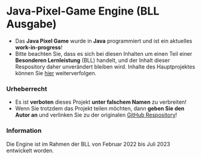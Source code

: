 # Java-Pixel-Game Engine (BLL Ausgabe)

+ Das **Java Pixel Game** wurde in **Java** programmiert und ist ein aktuelles **work-in-progress**!
+ Bitte beachten Sie, dass es sich bei diesen Inhalten um einen Teil einer **Besonderen Lernleistung** (BLL) handelt, und der Inhalt dieser Respository daher unverändert bleiben wird. Inhalte des Hauptprojektes können Sie [hier](https://github.com/thevicraft/java-pixel-game) weiterverfolgen.


### Urheberrecht
+ Es ist **verboten** dieses Projekt **unter falschem Namen** zu verbreiten!
+ Wenn Sie trotzdem das Projekt teilen möchten, dann **geben Sie den Autor an** und verlinken Sie zu der originalen [GitHub Respository](https://github.com/thevicraft/java-pixel-game)!

### Information
Die Engine ist im Rahmen der BLL von Februar 2022 bis Juli 2023 entwickelt worden.
